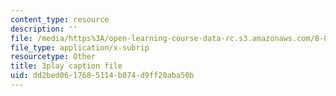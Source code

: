 ```yaml
---
content_type: resource
description: ''
file: /media/https%3A/open-learning-course-data-rc.s3.amazonaws.com/8-851-effective-field-theory-spring-2013/dd2bed0617685114b074d9ff20aba50b_VrXUdbg3NiM.vtt
file_type: application/x-subrip
resourcetype: Other
title: 3play caption file
uid: dd2bed06-1768-5114-b074-d9ff20aba50b
---
```

